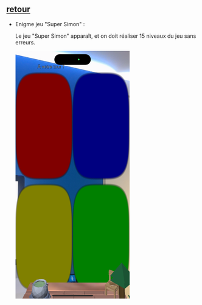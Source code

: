 ## [retour](/ressources/Enigmes.md)

- Enigme jeu "Super Simon" :
  
  Le jeu "Super Simon" apparaît, et on doit réaliser 15 niveaux du jeu sans erreurs.

  <img src="/Images/IMG_1556.PNG" alt="Morse" width="300">
